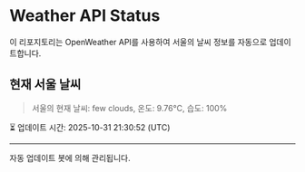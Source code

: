
# Weather API Status

이 리포지토리는 OpenWeather API를 사용하여 서울의 날씨 정보를 자동으로 업데이트합니다.

## 현재 서울 날씨
> 서울의 현재 날씨: few clouds, 온도: 9.76°C, 습도: 100%

⏳ 업데이트 시간: 2025-10-31 21:30:52 (UTC)

---
자동 업데이트 봇에 의해 관리됩니다.
